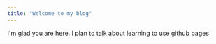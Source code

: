 ```yaml
---
title: "Welcome to my blog"
---
```


I'm glad you are here. I plan to talk about learning to use github pages
